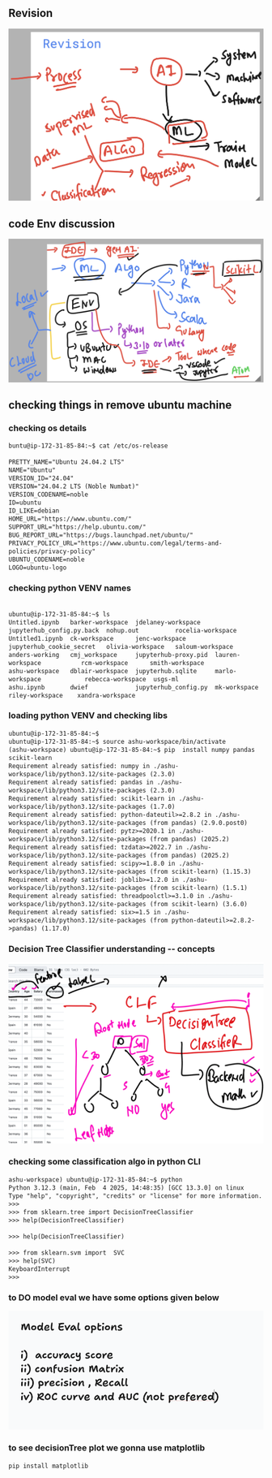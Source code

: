 ## Revision 

<img src="rev1.png">

## code Env discussion 

<img src="rev2.png">

## checking things in remove ubuntu machine 

### checking os details 
```
buntu@ip-172-31-85-84:~$ cat /etc/os-release 

PRETTY_NAME="Ubuntu 24.04.2 LTS"
NAME="Ubuntu"
VERSION_ID="24.04"
VERSION="24.04.2 LTS (Noble Numbat)"
VERSION_CODENAME=noble
ID=ubuntu
ID_LIKE=debian
HOME_URL="https://www.ubuntu.com/"
SUPPORT_URL="https://help.ubuntu.com/"
BUG_REPORT_URL="https://bugs.launchpad.net/ubuntu/"
PRIVACY_POLICY_URL="https://www.ubuntu.com/legal/terms-and-policies/privacy-policy"
UBUNTU_CODENAME=noble
LOGO=ubuntu-logo
```
### checking python VENV names 

```

ubuntu@ip-172-31-85-84:~$ ls
Untitled.ipynb   barker-workspace  jdelaney-workspace    jupyterhub_config.py.back  nohup.out          rocelia-workspace
Untitled1.ipynb  ck-workspace      jenc-workspace        jupyterhub_cookie_secret   olivia-workspace   saloum-workspace
anders-working   cmj_workspace     jupyterhub-proxy.pid  lauren-workspace           rcm-workspace      smith-workspace
ashu-workspace   dblair-workspace  jupyterhub.sqlite     marlo-workspace            rebecca-workspace  usgs-ml
ashu.ipynb       dwief             jupyterhub_config.py  mk-workspace               riley-workspace    xandra-workspace

```
### loading python VENV and checking libs 

```
ubuntu@ip-172-31-85-84:~$ 
ubuntu@ip-172-31-85-84:~$ source ashu-workspace/bin/activate
(ashu-workspace) ubuntu@ip-172-31-85-84:~$ pip  install numpy pandas scikit-learn 
Requirement already satisfied: numpy in ./ashu-workspace/lib/python3.12/site-packages (2.3.0)
Requirement already satisfied: pandas in ./ashu-workspace/lib/python3.12/site-packages (2.3.0)
Requirement already satisfied: scikit-learn in ./ashu-workspace/lib/python3.12/site-packages (1.7.0)
Requirement already satisfied: python-dateutil>=2.8.2 in ./ashu-workspace/lib/python3.12/site-packages (from pandas) (2.9.0.post0)
Requirement already satisfied: pytz>=2020.1 in ./ashu-workspace/lib/python3.12/site-packages (from pandas) (2025.2)
Requirement already satisfied: tzdata>=2022.7 in ./ashu-workspace/lib/python3.12/site-packages (from pandas) (2025.2)
Requirement already satisfied: scipy>=1.8.0 in ./ashu-workspace/lib/python3.12/site-packages (from scikit-learn) (1.15.3)
Requirement already satisfied: joblib>=1.2.0 in ./ashu-workspace/lib/python3.12/site-packages (from scikit-learn) (1.5.1)
Requirement already satisfied: threadpoolctl>=3.1.0 in ./ashu-workspace/lib/python3.12/site-packages (from scikit-learn) (3.6.0)
Requirement already satisfied: six>=1.5 in ./ashu-workspace/lib/python3.12/site-packages (from python-dateutil>=2.8.2->pandas) (1.17.0)

```

### Decision Tree Classifier understanding -- concepts

<img src="dec1.png">

### checking some classification algo in python CLI 

```
ashu-workspace) ubuntu@ip-172-31-85-84:~$ python
Python 3.12.3 (main, Feb  4 2025, 14:48:35) [GCC 13.3.0] on linux
Type "help", "copyright", "credits" or "license" for more information.
>>> 
>>> from sklearn.tree import DecisionTreeClassifier 
>>> help(DecisionTreeClassifier)

>>> help(DecisionTreeClassifier)

>>> from sklearn.svm import  SVC 
>>> help(SVC) 
KeyboardInterrupt
>>> 

```

### to DO model eval we have some options given below 

<img src="eval1.png">

### to see decisionTree plot we gonna use matplotlib 

```
pip install matplotlib 
```


